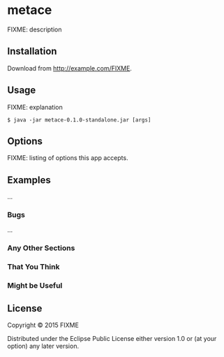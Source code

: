 # metace

FIXME: description

## Installation

Download from http://example.com/FIXME.

## Usage

FIXME: explanation

    $ java -jar metace-0.1.0-standalone.jar [args]

## Options

FIXME: listing of options this app accepts.

## Examples

...

### Bugs

...

### Any Other Sections
### That You Think
### Might be Useful

## License

Copyright © 2015 FIXME

Distributed under the Eclipse Public License either version 1.0 or (at
your option) any later version.
